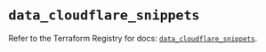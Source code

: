 # `data_cloudflare_snippets`

Refer to the Terraform Registry for docs: [`data_cloudflare_snippets`](https://registry.terraform.io/providers/cloudflare/cloudflare/5.10.0/docs/data-sources/snippets).
